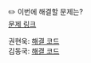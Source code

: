 ✏️ 이번에 해결할 문제는? <br>
[문제 링크](https://leetcode.com/problems/design-hashmap/description/)

권현욱: [해결 코드](https://github.com/woogie01/Algorithm-Hub/blob/main/LeetCode/Easy/0706-design-hashmap/0706-design-hashmap.java) <br>
김동국: [해결 코드]() <br>
